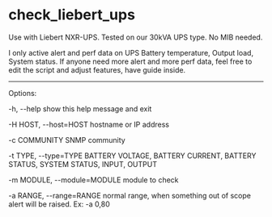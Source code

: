 check_liebert_ups
=================
Use with Liebert NXR-UPS. Tested on our 30kVA UPS type. No MIB needed.

I only active alert and perf data on UPS Battery temperature, Output load, System status. If anyone need more alert and more perf data, feel free to edit the script and adjust features, have guide inside.

-------------------------------------------------
Options:

-h, --help show this help message and exit

-H HOST, --host=HOST hostname or IP address

-c COMMUNITY SNMP community

-t TYPE, --type=TYPE BATTERY VOLTAGE, BATTERY CURRENT, BATTERY STATUS,
SYSTEM STATUS, INPUT, OUTPUT

-m MODULE, --module=MODULE
module to check

-a RANGE, --range=RANGE
normal range, when something out of scope alert will
be raised. Ex: -a 0,80
